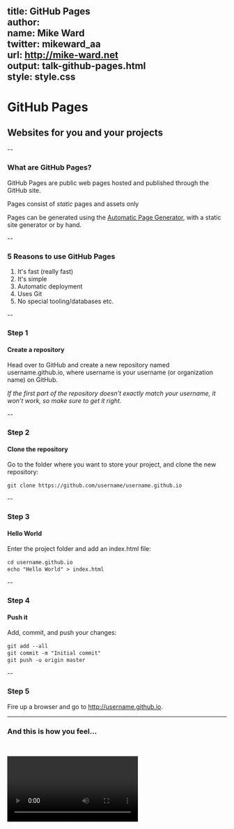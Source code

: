 title: GitHub Pages  
author:  
  name: Mike Ward  
  twitter: mikeward_aa  
  url: http://mike-ward.net  
output: talk-github-pages.html  
style: style.css  
--

# GitHub Pages
## Websites for you and your projects

--

### What are GitHub Pages?

GitHub Pages are public web pages hosted and published through the GitHub site.

Pages consist of *static* pages and assets only

Pages can be generated using the [Automatic Page Generator](https://help.github.com/articles/creating-pages-with-the-automatic-generator), with a static site generator or by hand.

--

### 5 Reasons to use GitHub Pages

1. It's fast (really fast)
2. It's simple
3. Automatic deployment
4. Uses Git
5. No special tooling/databases etc.

--

### Step 1

#### Create a repository

Head over to GitHub and create a new repository named username.github.io, where username is your username (or organization name) on GitHub.

*If the first part of the repository doesn’t exactly match your username, it won’t work, so make sure to get it right.*

--

### Step 2

#### Clone the repository

Go to the folder where you want to store your project, and clone the new repository:

    git clone https://github.com/username/username.github.io

--

### Step 3

#### Hello World

Enter the project folder and add an index.html file:

    cd username.github.io
    echo "Hello World" > index.html

--

### Step 4

#### Push it

Add, commit, and push your changes:

    git add --all
    git commit -m "Initial commit"
    git push -u origin master

--

### Step 5

Fire up a browser and go to http://username.github.io.

---

### And this is how you feel...

<p>&nbsp;</p>

<video src="flying.mp4" controls autoplay loop />

--

### I can haz Project Pages?

Project Pages are kept in the same repository as their project.

The URL for a personal account's Project Page will be `http(s)://<username>.github.io/<projectname>`

Project Pages differences:

The `gh-pages` branch is used to build and publish Project Pages sites.

Project Pages sites are served under a subpath of the User Pages site: `username.github.io/projectname`

-- 

### Create branch

<p>&nbsp;</p>

![project-pages-1.jpg](project-pages-1.jpg) 

-- 

### Push to GitHub

<p>&nbsp;</p>

![project-pages-2.jpg](project-pages-2.jpg) 

--

Open up your browser...

--

### Feel Good (Again)

<p>&nbsp;</p>

![three amigos](giphy.gif)

--

### Blogging with Jekyll

[Jekyll Now](https://github.com/barryclark/jekyll-now)

--

### Custom URLs

Just create a file named CNAME and include your URL.

After you've created and committed your CNAME file on GitHub, do one of the following with your DNS provider:

1. If your custom domain is a subdomain (recommended), configure a CNAME record.

2. If your custom domain is an apex domain, configure an `ALIAS`, `ANAME`, or `A` records.
